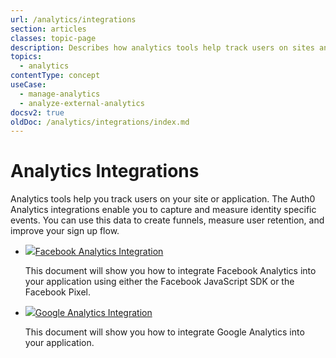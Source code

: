 ```yaml
---
url: /analytics/integrations
section: articles
classes: topic-page
description: Describes how analytics tools help track users on sites and applications.  
topics:
  - analytics
contentType: concept
useCase:
  - manage-analytics
  - analyze-external-analytics
docsv2: true
oldDoc: /analytics/integrations/index.md
---
```


# Analytics Integrations

Analytics tools help you track users on your site or application. The Auth0 Analytics integrations enable you to capture and measure identity specific events. You can use this data to create funnels, measure user retention, and improve your sign up flow.


<ul class="topic-links">
  <li>
    <img class="icon-logo" src="/img/icons/facebook.svg" /><a href="/analytics/integrations/facebook-analytics">Facebook Analytics Integration</a>
    <p>
      This document will show you how to integrate Facebook Analytics into your application using either the Facebook JavaScript SDK or the Facebook Pixel.
    </p>
  </li>
  <li>
    <img class="icon-logo" src="/img/icons/google.svg" /><a href="/analytics/integrations/google-analytics">Google Analytics Integration</a>
    <p>
      This document will show you how to integrate Google Analytics into your application.
    </p>
  </li>
</ul>
